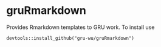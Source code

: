 # gruRmarkdown

Provides Rmarkdown templates to GRU work. To install use
```
devtools::install_github("gru-wu/gruRmarkdown")
```

